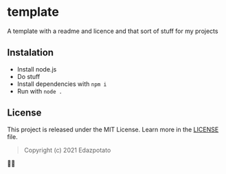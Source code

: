 # template
A template with a readme and licence and that sort of stuff for my projects

## Instalation
- Install node.js
- Do stuff
- Install dependencies with `npm i`
- Run with `node .`

## License
This project is released under the MIT License.
Learn more in the [LICENSE](LICENSE) file.


> Copyright (c) 2021 Edazpotato


🐉🐉
